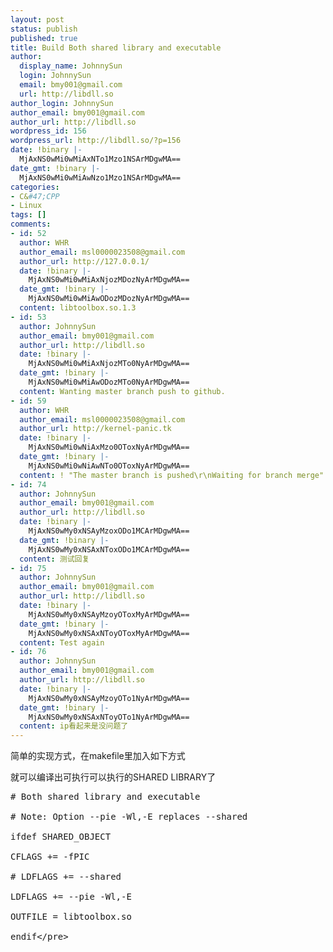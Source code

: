 ```yaml
---
layout: post
status: publish
published: true
title: Build Both shared library and executable
author:
  display_name: JohnnySun
  login: JohnnySun
  email: bmy001@gmail.com
  url: http://libdll.so
author_login: JohnnySun
author_email: bmy001@gmail.com
author_url: http://libdll.so
wordpress_id: 156
wordpress_url: http://libdll.so/?p=156
date: !binary |-
  MjAxNS0wMi0wMiAxNTo1Mzo1NSArMDgwMA==
date_gmt: !binary |-
  MjAxNS0wMi0wMiAwNzo1Mzo1NSArMDgwMA==
categories:
- C&#47;CPP
- Linux
tags: []
comments:
- id: 52
  author: WHR
  author_email: msl0000023508@gmail.com
  author_url: http://127.0.0.1/
  date: !binary |-
    MjAxNS0wMi0wMiAxNjozMDozNyArMDgwMA==
  date_gmt: !binary |-
    MjAxNS0wMi0wMiAwODozMDozNyArMDgwMA==
  content: libtoolbox.so.1.3
- id: 53
  author: JohnnySun
  author_email: bmy001@gmail.com
  author_url: http://libdll.so
  date: !binary |-
    MjAxNS0wMi0wMiAxNjozMTo0NyArMDgwMA==
  date_gmt: !binary |-
    MjAxNS0wMi0wMiAwODozMTo0NyArMDgwMA==
  content: Wanting master branch push to github.
- id: 59
  author: WHR
  author_email: msl0000023508@gmail.com
  author_url: http://kernel-panic.tk
  date: !binary |-
    MjAxNS0wMi0wNiAxMzo0OToxNyArMDgwMA==
  date_gmt: !binary |-
    MjAxNS0wMi0wNiAwNTo0OToxNyArMDgwMA==
  content: ! "The master branch is pushed\r\nWaiting for branch merge"
- id: 74
  author: JohnnySun
  author_email: bmy001@gmail.com
  author_url: http://libdll.so
  date: !binary |-
    MjAxNS0wMy0xNSAyMzoxODo1MCArMDgwMA==
  date_gmt: !binary |-
    MjAxNS0wMy0xNSAxNToxODo1MCArMDgwMA==
  content: 测试回复
- id: 75
  author: JohnnySun
  author_email: bmy001@gmail.com
  author_url: http://libdll.so
  date: !binary |-
    MjAxNS0wMy0xNSAyMzoyOToxMyArMDgwMA==
  date_gmt: !binary |-
    MjAxNS0wMy0xNSAxNToyOToxMyArMDgwMA==
  content: Test again
- id: 76
  author: JohnnySun
  author_email: bmy001@gmail.com
  author_url: http://libdll.so
  date: !binary |-
    MjAxNS0wMy0xNSAyMzoyOTo1NyArMDgwMA==
  date_gmt: !binary |-
    MjAxNS0wMy0xNSAxNToyOTo1NyArMDgwMA==
  content: ip看起来是没问题了
---
```

<p>简单的实现方式，在makefile里加入如下方式</p>
<p>就可以编译出可执行可以执行的SHARED LIBRARY了</p>
<pre class=""># Both shared library and executable<br />
# Note: Option --pie -Wl,-E replaces --shared<br />
ifdef SHARED_OBJECT<br />
CFLAGS += -fPIC<br />
# LDFLAGS += --shared<br />
LDFLAGS += --pie -Wl,-E<br />
OUTFILE = libtoolbox.so<br />
endif<&#47;pre></p>
